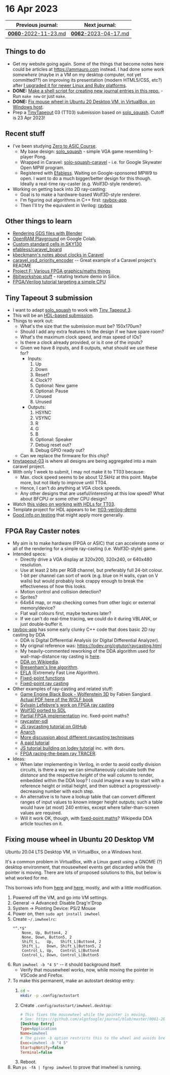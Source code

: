 # 16 Apr 2023

| Previous journal: | Next journal: |
|-|-|
| [**0060**-2022-11-23.md](./0060-2022-11-23.md) | [**0062**-2023-04-17.md](./0062-2023-04-17.md) |

## Things to do

*   Get my website going again. Some of the things that become notes here could be articles at https://ammauro.com instead. I had done some work *somewhere* (maybe in a VM on my desktop computer, not yet committed??) on improving its presentation (modern HTML5/CSS, etc?) after [I upgraded it for newer Linux and Ruby platforms](https://github.com/algofoogle/anton.maurovic.com/commit/665db65476b093faa88d46f9e59b5996aeaec563).
*   **DONE:** [Make a shell script for creating new journal entries in this repo.](./Makefile) - Run `make new` or just `make`.
*   **DONE:** [Fix mouse wheel in Ubuntu 20 Desktop VM, in VirtualBox, on Windows host](#fixing-mouse-wheel-in-ubuntu-20-desktop-vm).
*   Prep a [TinyTapeout](https://tinytapeout.com/) 03 (TT03) submission based on [solo_squash](https://github.com/algofoogle/solo_squash). Cutoff is 23 Apr 2023!

## Recent stuff

*   I've been studying [Zero to ASIC Course](https://www.zerotoasiccourse.com/).
    *   My base design: [solo_squash](https://github.com/algofoogle/solo_squash) - simple VGA game resembling 1-player Pong.
    *   Wrapped in Caravel: [solo-squash-caravel](https://github.com/algofoogle/solo-squash-caravel) - i.e. for Google Skywater Open MPW program.
    *   Registered with [Efabless](https://platform.efabless.com/dashboard). Waiting on Google-sponsored MPW9 to open. I want to do a much bigger/better design for this though. Ideally a real-time ray-caster (e.g. Wolf3D-style renderer).
*   Working on getting back into 2D ray-casting:
    *   Goal is to make a hardware-based Wolf3D-style renderer.
    *   I'm figuring out algorithms in C++ first: [raybox-app](https://github.com/algofoogle/raybox-app)
    *   Then I'll try the equivalent in Verilog: [raybox](https://github.com/algofoogle/raybox)

## Other things to learn

*   [Rendering GDS files with Blender](https://www.zerotoasiccourse.com/post/3drendering/)
*   [OpenRAM Playground](https://colab.research.google.com/drive/1VRzdhLS3Gg84vb4_gfM54xV8ZKNBGgzJ?usp=sharing&pli=1) on Google Colab.
*   [Custom standard cells in SKY130](https://github.com/iic-jku/SKY130-RTL-with-Custom-Standardcell-to-GDSII)
*   [efabless/caravel_board](https://github.com/efabless/caravel_board)
*   [kbeckmann's notes about clocks in Caravel](https://gist.github.com/kbeckmann/da4bc07d7ddfe854074e74822a10cc9e)
*   [caravel_vsd_priority_encoder](https://github.com/Khalique13/caravel_vsd_priority_encoder) -- Great example of a Caravel project's README
*   [Project F: Various FPGA graphics/maths things](https://projectf.io/posts/news-2022-09/)
*   [8bitworkshop stuff](https://8bitworkshop.com/v3.9.0/?platform=verilog&file=rototexture.ice#) - rotating texture demo in Silice.
*   [FPGA/Verilog tutorial targeting a simple CPU](https://github.com/Obijuan/open-fpga-verilog-tutorial/wiki/Home_EN)

## Tiny Tapeout 3 submission

*   I want to adapt [solo_squash](https://github.com/algofoogle/solo_squash) to work with [Tiny Tapeout 3](https://tinytapeout.com/runs/tt03/).
*   This will be an [HDL-based submission](https://tinytapeout.com/hdl/).
*   Things to work out:
    *   What's the size that the submission must be? 150x170um?
    *   Should I add any extra features to the design if we have spare room?
    *   What's the maximum clock speed, and max speed of IOs?
    *   Is there a clock already provided, or is it one of the inputs?
    *   Given we have 8 inputs, and 8 outputs, what should we use these for?
        *   Inputs:
            1.  Up
            2.  Down
            3.  Reset?
            4.  Clock??
            5.  Optional: New game
            6.  Optional: Pause
            7.  Unused
            8.  Unused
        *   Outputs:
            1.  HSYNC
            2.  VSYNC
            3.  R
            4.  G
            5.  B
            6.  Optional: Speaker
            7.  Debug reset out?
            8.  Debug GPIO ready out?
    *   Can we replace the firmware for this chip?
*   [tinytapeout-03](https://github.com/TinyTapeout/tinytapeout-03) is where all designs are being aggregated into a main caravel project.
*   With only 1 week to submit, I may not make it to TT03 because:
    *   Max. clock speed seems to be about 12.5kHz at this point. Maybe more, but not likely to improve until TT04.
    *   Hence, I can't do anything at VGA clock speeds.
    *   Any other designs that are useful/interesting at this low speed? What about BFCPU or some other CPU design?
*   Watch [this video on working with HDLs for TT03](https://www.youtube.com/watch?v=bjih-6_1iEA).
*   Template project for HDL appears to be: [tt03-verilog-demo](https://github.com/TinyTapeout/tt03-verilog-demo)
*   [Good info on testing](https://tinytapeout.com/hdl/testing/) that might apply more generally.


## FPGA Ray Caster notes

*   My aim is to make hardware (FPGA or ASIC) that can accelerate some or all of the rendering for a simple ray-casting (i.e. Wolf3D-style) game.
*   Intended specs:
    *   Directly drive a VGA display at 320x200, 320x240, or 640x480 resolution.
    *   Use at least 2 bits per RGB channel, but preferably full 24-bit colour. 1-bit per channel can sort of work (e.g. blue on H walls, cyan on V walls) but would probably look crappy enough to break the effectiveness of how this looks.
    *   Motion control and collision detection?
    *   Sprites?
    *   64x64 map, or map checking comes from other logic or external memory/device?
    *   Flat wall colours first, maybe textures later?
    *   If we can't do real-time tracing, we could do it during VBLANK, or just double-buffer it.
*   [raybox-app](https://github.com/algofoogle/raybox-app) has some early clunky C++ code that does basic 2D ray casting by DDA
    *   DDA is Digital Differential Analysis (or Digital Differential Analyzer).
    *   My original reference was: https://lodev.org/cgtutor/raycasting.html
    *   My heavily-commented reworking of the DDA algorithm used for wall-map-distance ray casting is [here](https://github.com/algofoogle/raybox-app/blob/f68521b80cede9f9668b9425f3ff47397e6bebbe/src/raybox.cpp#L333-L403).
    *   [DDA on Wikipedia](https://en.wikipedia.org/wiki/Digital_differential_analyzer_(graphics_algorithm)).
    *   [Bresenham's line algorithm](https://en.wikipedia.org/wiki/Bresenham%27s_line_algorithm).
    *   [EFLA](http://www.edepot.com/algorithm.html) (Extremely Fast Line Algorithm).
    *   [Fixed-point functions](https://github.com/L4v/mirage/blob/master/fixed.c)
    *   [Fixed-point ray casting](https://github.com/L4v/mirage/blob/5ef395cf232f2245172f8f14ee32130f5242b898/mirage.c#L155)
*   Other examples of ray-casting and related stuff:
    *   [Game Engine Black Book - Wolfenstein 3D](https://twitter.com/fabynou/status/1129466350856916992) by Fabien Sanglard. [Actual PDF here of the WOLF book](https://fabiensanglard.net/b/gebbwolf3d.pdf)
    *   [Sylvain Lefebvre's work on FPGA ray casting](https://twitter.com/sylefeb/status/1254711510812602368)
    *   [Wolf3D ported to SDL](https://github.com/mozzwald/wolf4sdl)
    *   [Partial FPGA implementation](https://www.dormando.me/post/fpga-raycaster/) inc. fixed-point maths?
    *   [raycaster-sdl](https://github.com/drdanick/raycaster-sdl)
    *   [JS raycasting tutorial on GitHub](https://github.com/vinibiavatti1/RayCastingTutorial)
    *   [Anarch](https://codeberg.org/drummyfish/Anarch)
    *   [More discussion about different raycasting techniques](https://hackmd.io/@WeiCheng14159/BJvtRiF_w)
    *   [A paid tutorial](https://pikuma.com/courses/raycasting-engine-tutorial-algorithm-javascript)
    *   [JS tutorial building on lodev tutorial](https://andrewmushel.com/portfolio/js-raycaster.html) inc. with dors.
    *   [FPGA racing-the-beam ray TRACER](https://www.youtube.com/watch?v=gWjCJI_u8SU).
*   Ideas:
    *   When later implementing in Verilog, in order to avoid costly division circuits, is there a way we can simultaneously calculate both the *distance* and the respective *height* of the wall column to render, embedded within the DDA loop? I could imagine a way to start with a reference height or initial height, and then subtract a progressively-decreasing number with each step.
    *   An alternative is to have a lookup table that can convert different ranges of input values to known integer height outputs; such a table would have (at most) 240 entries, except where taller-than-screen values are required.
    *   Will it work OK, though, with [fixed-point maths](https://en.wikipedia.org/wiki/Fixed-point_arithmetic)? Wikipedia DDA article touches on it.



## Fixing mouse wheel in Ubuntu 20 Desktop VM

Ubuntu 20.04 LTS Desktop VM, in VirtualBox, on a Windows host.

It's a common problem in VirtualBox, with a Linux guest using a GNOME (?) desktop environment,
that mousewheel events get discarded while the pointer is moving. There are lots of proposed
solutions to this, but below is what worked for me.

This borrows info from [here](https://forums.virtualbox.org/viewtopic.php?f=3&t=79002&start=15#p416603)
and [here](https://forums.virtualbox.org/viewtopic.php?f=3&t=79002&start=30#p518447),
mostly, and with a little modification.

1.  Powered off the VM, and go into VM settings.
2.  General &rarr; Advanced: Disable Drag'n'Drop
3.  System &rarr; Pointing Device: PS/2 Mouse
4.  Power on, then `sudo apt install imwheel`
6.  Create `~/.imwheelrc`:
    ```
    "^.*$"
        None, Up, Button4, 2
        None, Down, Button5, 2
        Shift_L,   Up,   Shift_L|Button4, 2
        Shift_L,   Down, Shift_L|Button5, 2
        Control_L, Up,   Control_L|Button4
        Control_L, Down, Control_L|Button5
    ```
7.  Run `imwheel -b "4 5"` -- it should background itself.
    *   Verify that mousewheel works, now, while moving the pointer in VSCode and Firefox.
8.  To make this permanent, make an autostart desktop entry:
    1.  ```bash
        cd ~
        mkdir -p .config/autostart
        ```
    2.  Create `.config/autostart/imwheel.desktop`:
        ```ini
        # This fixes the mousewheel while the pointer is moving.
        # See: https://github.com/algofoogle/journal/blob/master/0061-2023-04-16.md#fixing-mouse-wheel-in-ubuntu-20-desktop-vm
        [Desktop Entry]
        Type=Application
        Name=imwheel
        # The given -b option restricts this to the wheel and avoids breaking the side buttons.
        Exec=imwheel -b "4 5"
        StartupNotify=false
        Terminal=false
        ```
    3.  Reboot.
9.  Run `ps -fA | fgrep imwheel` to prove that imwheel is running.


